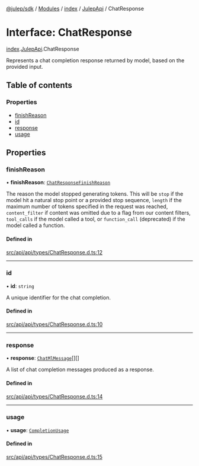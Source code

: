 [@julep/sdk](../README.md) / [Modules](../modules.md) / [index](../modules/index.md) / [JulepApi](../modules/index.JulepApi.md) / ChatResponse

# Interface: ChatResponse

[index](../modules/index.md).[JulepApi](../modules/index.JulepApi.md).ChatResponse

Represents a chat completion response returned by model, based on the provided input.

## Table of contents

### Properties

- [finishReason](index.JulepApi.ChatResponse.md#finishreason)
- [id](index.JulepApi.ChatResponse.md#id)
- [response](index.JulepApi.ChatResponse.md#response)
- [usage](index.JulepApi.ChatResponse.md#usage)

## Properties

### finishReason

• **finishReason**: [`ChatResponseFinishReason`](../modules/index.JulepApi.md#chatresponsefinishreason)

The reason the model stopped generating tokens. This will be `stop` if the model hit a natural stop point or a provided stop sequence, `length` if the maximum number of tokens specified in the request was reached, `content_filter` if content was omitted due to a flag from our content filters, `tool_calls` if the model called a tool, or `function_call` (deprecated) if the model called a function.

#### Defined in

[src/api/api/types/ChatResponse.d.ts:12](https://github.com/julep-ai/samantha-dev/blob/4200383/sdks/js/src/api/api/types/ChatResponse.d.ts#L12)

___

### id

• **id**: `string`

A unique identifier for the chat completion.

#### Defined in

[src/api/api/types/ChatResponse.d.ts:10](https://github.com/julep-ai/samantha-dev/blob/4200383/sdks/js/src/api/api/types/ChatResponse.d.ts#L10)

___

### response

• **response**: [`ChatMlMessage`](index.JulepApi.ChatMlMessage.md)[][]

A list of chat completion messages produced as a response.

#### Defined in

[src/api/api/types/ChatResponse.d.ts:14](https://github.com/julep-ai/samantha-dev/blob/4200383/sdks/js/src/api/api/types/ChatResponse.d.ts#L14)

___

### usage

• **usage**: [`CompletionUsage`](index.JulepApi.CompletionUsage.md)

#### Defined in

[src/api/api/types/ChatResponse.d.ts:15](https://github.com/julep-ai/samantha-dev/blob/4200383/sdks/js/src/api/api/types/ChatResponse.d.ts#L15)
